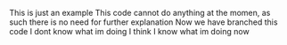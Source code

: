 This is just an example
This code cannot do anything at the momen, as such there is no need for further explanation
Now we have branched this code
I dont know what im doing
I think I know what im doing now
